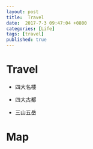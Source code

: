 ```yaml
---
layout: post
title:  Travel
date:  2017-7-3 09:47:04 +0800
categories: [Life]
tags: [travel]
published: true
---
```


# Travel

- 四大名楼

- 四大古都

- 三山五岳

# Map



